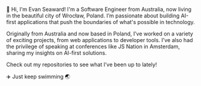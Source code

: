 👋 Hi, I'm Evan Seaward! I'm a Software Engineer from Australia, now living in the beautiful city of Wrocław, Poland. I’m passionate about building AI-first applications that push the boundaries of what's possible in technology.

Originally from Australia and now based in Poland, I’ve worked on a variety of exciting projects, from web applications to developer tools. I’ve also had the privilege of speaking at conferences like JS Nation in Amsterdam, sharing my insights on AI-first solutions.

Check out my repositories to see what I’ve been up to lately!

✈️ Just keep swimming 🌏

